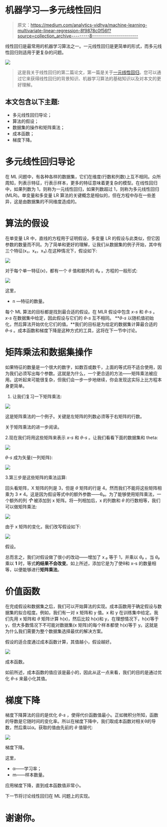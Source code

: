 # 机器学习—多元线性回归

> 原文：<https://medium.com/analytics-vidhya/machine-learning-multivariate-linear-regression-8f9878c0f56f?source=collection_archive---------8----------------------->

线性回归是最常用的机器学习算法之一。一元线性回归是更简单的形式，而多元线性回归则适用于更复杂的问题。

![](img/4b7c55dc81ecab44e722e48038cb39b3.png)

> 这是我关于线性回归的第二篇论文，第一篇是关于[一元线性回归](/@aabiyev01/machine-learning-univariate-linear-regression-1acddb85aa0b)。您可以通过它来获得线性回归的背景知识、机器学习算法的基础知识以及对本文的更好理解。

## **本文包含以下主题:**

*   多元线性回归导论；
*   算法的假设；
*   数据集的操作和矩阵乘法；
*   成本函数；
*   梯度下降。

# 多元线性回归导论

在 ML 问题中，有各种各样的数据集，它们在维度(行数和列数)上互不相同。众所周知，列表示特征，行表示样本，更多的特征意味着更复杂的模型。在线性回归中，如果列数为 1，则称为一元线性回归，如果列数超过 1，则称为多元线性回归(MLR)。单变量和多变量 LR 算法的关键概念是相似的，但在方程中存在一些差异，这是由数据集的不同维度造成的。

# 算法的假设

在单变量 LR 中，直线的方程用于证明假设，多变量 LR 的假设与此类似，但它因参数的数量而不同。为了简单和更好的理解，让我们从数据集的例子开始，其中有三个特征(x₁，x₂，x₃).在这种情况下，假设如下:

![](img/4d6a29198bec1cfff593c069d7eb978b.png)

对于每个单一特征(x)，都有一个 *θ* 值和额外的 *θ₀* 。方程的一般形式:

![](img/71de48295ec12e5ac83e5aa6dc92d189.png)

这里，

*   n —特征的数量。

每个 ML 算法的目标都是找到最合适的假设。在 MLR 假设中包含 *x-s* 和 *θ-s* 。 *x-s* 在数据集中给定，因此假设与它们的 *θ-s* 互不相同。 ***θ-s* 以随机值初始化，然后算法开始优化它们的值。**我们的目标是为给定的数据集计算最合适的 *θ-s* 。成本函数和梯度下降是这种方式的工具，这将在下一节中讨论。

# 矩阵乘法和数据集操作

如果特征的数量是一个很大的数字，如数百或数千，上面的等式将不适合使用，因为我们必须写出每个参数。这就是为什么，一个更合适的方法——矩阵乘法被应用。这听起来可能很复杂，但我们会一步一步地继续，你会发现这实际上比方程本身更简单。

1.  让我们复习一下矩阵乘法:

![](img/4080c41a5591653ba61e9037e7dad52d.png)

这是矩阵乘法的一个例子。关键是左矩阵的列数必须等于右矩阵的行数。

关于矩阵乘法的进一步阅读。

2.现在我们将用这些矩阵来表示 *x-s* 和 *θ-s* 。让我们看看下面的数据集和 theta:

![](img/53989bad907a6e66b5e58e773f3cfd57.png)

*θ-s* 成为矢量(一列矩阵):

![](img/f3158d53ff6111420fbf5aac4432b72a.png)

3.第三步是这些矩阵的乘法运算:

回头看矩阵，X 矩阵的列是 3，但是 *θ* 矩阵的行是 4。然而我们不能将这些矩阵相乘为 3 ≠ 4。这是因为假设等式中的额外参数——θ₀。为了能够使用矩阵乘法，一个额外的列 ***个*** 被添加到 x 矩阵。将一列相加后，x 的列数和 *θ* 的行数相等，我们可以做矩阵乘法:

![](img/0fc0db97e0cc7677f529a7b32aa72ea5.png)

由于 x 矩阵的变化，我们改写假设如下:

![](img/31eb6ee2946c329d0b1f521f6db2f3f9.png)

假设。

总而言之，我们对假设做了很小的改动——增加了 x *₀* 等于 1，并乘以 *θ₀* 。当 *θ₀* 乘以 **1** 时，等式**的结果不会改变**。如上所述，添加它是为了使θ和 x-s 的数量相等，以便能够进行**矩阵乘法**。

# 价值函数

在完成假设和数据集之后，我们可以开始算法的实现。成本函数用于确定假设与数据集的拟合程度。例如，我们有一对 x 矩阵和 y 值。x 和 y 在训练集中给定。我们先用 x 矩阵和 *θ* 矩阵计算 h(x)，然后比较 h(x)和 y，在理想情况下，h(x)等于 y，但大多数情况下不可能对数据集(x 矩阵)的每个样本都使 h(x)等于 y。这就是为什么我们需要为整个数据集选择最优的解决方案。

假设的适合度通过成本函数计算，其值越小，假设越好。

![](img/aff0d16dd0dc666951c65e06df33aac1.png)

成本函数。

如前所述，成本函数的值应该是最小的，因此从这一点来看，我们的目的是通过优化 *θ-s* 来最小化其值。

# 梯度下降

梯度下降算法的目的是优化 *θ-s* ，使得代价函数值最小。正如微积分所知，函数的导数是它随时间的变化率。所以在梯度下降中，我们取成本函数对相关θ的导数，然后乘以α。获取的值由先前的 *θ* 值替代:

![](img/9994ace91fab638158ae636883157bf0.png)

梯度下降。

这里，

*   α——学习率；
*   m——样本数量。

应用梯度下降，直到成本函数值非常小。

下一节将讨论线性回归在 ML 问题上的实现。

# 谢谢你。